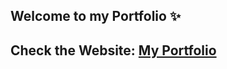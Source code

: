 ## Welcome to my Portfolio ✨

## Check the Website: [My Portfolio](https://amriteshrai7810.github.io/amritesh_rai_portfolio/index.html)
